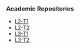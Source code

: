 ### Academic Repositories
- [L2-T1](https://github.com/fazledyn/L2T1)
- [L2-T2](https://github.com/fazledyn/L2T2)
- [L3-T1](https://github.com/fazledyn/L3T1)
- [L3-T2](https://github.com/fazledyn/L3T2)
